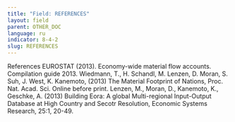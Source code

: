 ```yaml
---
title: "Field: REFERENCES"
layout: field
parent: OTHER_DOC
language: ru
indicator: 8-4-2
slug: REFERENCES
---
```

References
EUROSTAT (2013). Economy-wide material flow accounts. Compilation guide 2013.
Wiedmann, T., H. Schandl, M. Lenzen, D. Moran, S. Suh, J. West, K. Kanemoto, (2013) The Material Footprint of Nations, Proc. Nat. Acad. Sci. Online before print.
Lenzen, M., Moran, D., Kanemoto, K., Geschke, A. (2013) Building Eora: A global Multi-regional Input-Output Database at High Country and Secotr Resolution, Economic Systems Research, 25:1, 20-49.